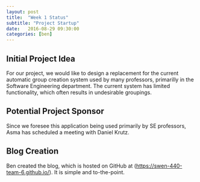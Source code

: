 ```yaml
---
layout: post
title:  "Week 1 Status"
subtitle: "Project Startup"
date:   2016-08-29 09:30:00
categories: [ben]
---
```


## Initial Project Idea
For our project, we would like to design a replacement for the current automatic group creation system used by many professors, primarilly in the Software Engineering department. The current system has limited functionality, which often results in undesirable groupings.

## Potential Project Sponsor
Since we foresee this application being used primarily by SE professors, Asma has scheduled a meeting with Daniel Krutz.

## Blog Creation
Ben created the blog, which is hosted on GitHub at (https://swen-440-team-6.github.io/). It is simple and to-the-point.
